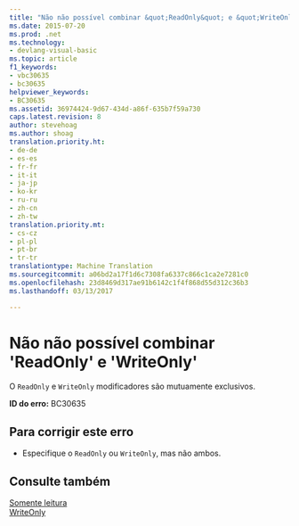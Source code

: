 ```yaml
---
title: "Não não possível combinar &quot;ReadOnly&quot; e &quot;WriteOnly&quot; | Documentos do Microsoft"
ms.date: 2015-07-20
ms.prod: .net
ms.technology:
- devlang-visual-basic
ms.topic: article
f1_keywords:
- vbc30635
- bc30635
helpviewer_keywords:
- BC30635
ms.assetid: 36974424-9d67-434d-a86f-635b7f59a730
caps.latest.revision: 8
author: stevehoag
ms.author: shoag
translation.priority.ht:
- de-de
- es-es
- fr-fr
- it-it
- ja-jp
- ko-kr
- ru-ru
- zh-cn
- zh-tw
translation.priority.mt:
- cs-cz
- pl-pl
- pt-br
- tr-tr
translationtype: Machine Translation
ms.sourcegitcommit: a06bd2a17f1d6c7308fa6337c866c1ca2e7281c0
ms.openlocfilehash: 23d8469d317ae91b6142c1f4f868d55d312c36b3
ms.lasthandoff: 03/13/2017

---
```

# <a name="39readonly39-and-39writeonly39-cannot-be-combined"></a>Não não possível combinar 'ReadOnly' e 'WriteOnly'
O `ReadOnly` e `WriteOnly` modificadores são mutuamente exclusivos.  
  
 **ID do erro:** BC30635  
  
## <a name="to-correct-this-error"></a>Para corrigir este erro  
  
-   Especifique o `ReadOnly` ou `WriteOnly`, mas não ambos.  
  
## <a name="see-also"></a>Consulte também  
 [Somente leitura](../../visual-basic/language-reference/modifiers/readonly.md)   
 [WriteOnly](../../visual-basic/language-reference/modifiers/writeonly.md)
